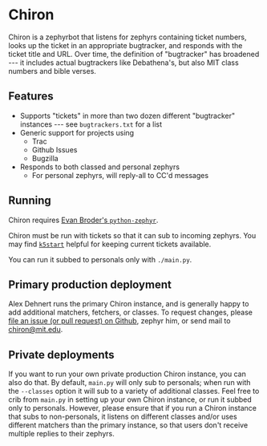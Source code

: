 Chiron
======

Chiron is a zephyrbot that listens for zephyrs containing ticket numbers, looks
up the ticket in an appropriate bugtracker, and responds with the ticket title
and URL. Over time, the definition of "bugtracker" has broadened --- it
includes actual bugtrackers like Debathena's, but also MIT class numbers and
bible verses.

Features
--------

- Supports "tickets" in more than two dozen different "bugtracker" instances --- see `bugtrackers.txt` for a list
- Generic support for projects using
    - Trac
    - Github Issues
    - Bugzilla
- Responds to both classed and personal zephyrs
    - For personal zephyrs, will reply-all to CC'd messages

Running
-------

Chiron requires [Evan Broder's
`python-zephyr`](https://github.com/ebroder/python-zephyr).

Chiron must be run with tickets so that it can sub to incoming zephyrs. You may
find [`k5start`](http://www.eyrie.org/~eagle/software/kstart/) helpful for
keeping current tickets available.

You can run it subbed to personals only with `./main.py`.

Primary production deployment
-----------------------------

Alex Dehnert <adehnert> runs the primary Chiron instance, and is generally
happy to add additional matchers, fetchers, or classes. To request changes,
please [file an issue (or pull request) on
Github](https://github.com/sipb/chiron/issues/), zephyr him, or send mail to
chiron@mit.edu.

Private deployments
-------------------

If you want to run your own private production Chiron instance, you can also do
that. By default, `main.py` will only sub to personals; when run with the
`--classes` option it will sub to a variety of additional classes. Feel free to
crib from `main.py` in setting up your own Chiron instance, or run it subbed
only to personals. However, please ensure that if you run a Chiron instance
that subs to non-personals, it listens on different classes and/or uses
different matchers than the primary instance, so that users don't receive
multiple replies to their zephyrs.
